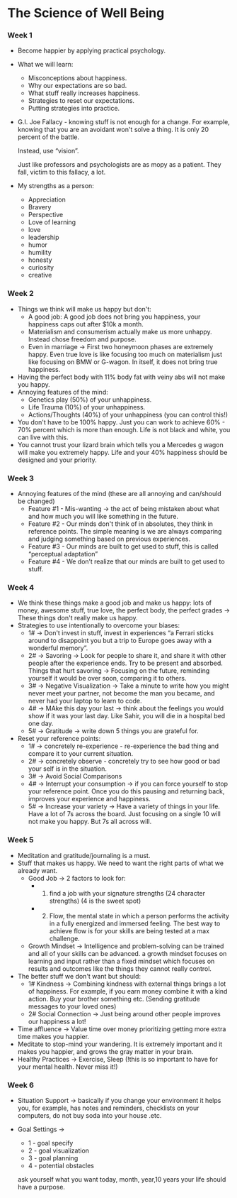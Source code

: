# The Science of Well Being

### Week 1

- Become happier by applying practical psychology.
- What we will learn:
    - Misconceptions about happiness.
    - Why our expectations are so bad.
    - What stuff really increases happiness.
    - Strategies to reset our expectations.
    - Putting strategies into practice.
- G.I. Joe Fallacy - knowing stuff is not enough for a change. For example, knowing that you are an avoidant won't solve a thing. It is only 20 percent of the battle.
    
    Instead, use “vision”.
    
    Just like professors and psychologists are as mopy as a patient. They fall, victim to this fallacy, a lot.
- My strengths as a person:
    - Appreciation
    - Bravery
    - Perspective
    - Love of learning
    - love
    - leadership
    - humor
    - humility
    - honesty
    - curiosity
    - creative
 
 ### Week 2
 
 - Things we think will make us happy but don't:
    - A good job: A good job does not bring you happiness, your happiness caps out after $10k a month.
    - Materialism and consumerism actually make us more unhappy. Instead chose freedom and purpose.
    - Even in marriage → First two honeymoon phases are extremely happy. Even true love is like focusing too much on materialism just like focusing on BMW or G-wagon. In itself, it does not bring true happiness.
- Having the perfect body with 11% body fat with veiny abs will not make you happy.
- Annoying features of the mind:
    - Genetics play (50%) of your unhappiness.
    - Life Trauma (10%) of your unhappiness.
    - Actions/Thoughts (40%) of your unhappiness (you can control this!)
- You don't have to be 100% happy. Just you can work to achieve 60% - 70% percent which is more than enough. Life is not black and white, you can live with this.
- You cannot trust your lizard brain which tells you a Mercedes g wagon will make you extremely happy. Life and your 40% happiness should be designed and your priority.
 
 ### Week 3
 
 - Annoying features of the mind (these are all annoying and can/should be changed)
    - Feature #1 - Mis-wanting → the act of being mistaken about what and how much you will like something in the future.
    - Feature #2 - Our minds don't think of in absolutes, they think in reference points. The simple meaning is we are always comparing and judging something based on previous experiences.
    - Feature #3 - Our minds are built to get used to stuff, this is called “perceptual adaptation”
    - Feature #4 - We don’t realize that our minds are built to get used to stuff.
 
 
 ### Week 4
 
 - We think these things make a good job and make us happy: lots of money, awesome stuff, true love, the perfect body, the perfect grades → These things don't really make us happy.
- Strategies to use intentionally to overcome your biases:
    - 1# → Don't invest in stuff, invest in experiences “a Ferrari sticks around to disappoint you but a trip to Europe goes away with a wonderful memory”.
    - 2# → Savoring → Look for people to share it, and share it with other people after the experience ends. Try to be present and absorbed.
        Things that hurt savoring → Focusing on the future, reminding yourself it would be over soon, comparing it to others.
    - 3# → Negative Visualization → Take a minute to write how you might never meet your partner, not become the man you became, and never had your laptop to learn to code.
    - 4# → MAke this day your last → think about the feelings you would show if it was your last day. Like Sahir, you will die in a hospital bed one day.
    - 5# → Gratitude → write down 5 things you are grateful for.
- Reset your reference points:
    - 1# → concretely re-experience - re-experience the bad thing and compare it to your current situation.
    - 2# → concretely observe - concretely try to see how good or bad your self is in the situation.
    - 3# → Avoid Social Comparisons
    - 4# → Interrupt your consumption → if you can force yourself to stop your reference point. Once you do this pausing and returning back, improves your experience and happiness.
    - 5# → Increase your variety → Have a variety of things in your life. Have a lot of 7s across the board. Just focusing on a single 10 will not make you happy. But 7s all across will.
    
 
 ### Week 5

- Meditation and gratitude/journaling is a must.
- Stuff that makes us happy. We need to want the right parts of what we already want.
    - Good Job → 2 factors to look for:
        - 1) find a job with your signature strengths (24 character strengths) (4 is the sweet spot)
        - 2) Flow, the mental state in which a person performs the activity in a fully energized and immersed feeling. The best way to achieve flow is for your skills are being tested at a max challenge.
    - Growth Mindset → Intelligence and problem-solving can be trained and all of your skills can be advanced. a growth mindset focuses on learning and input rather than a fixed mindset which focuses on results and outcomes like the things they cannot really control.
- The better stuff we don't want but should:
    - 1# Kindness → Combining kindness with external things brings a lot of happiness. For example, if you earn money combine it with a kind action. Buy your brother something etc. (Sending gratitude messages to your loved ones)
    - 2# Social Connection → Just being around other people improves our happiness a lot!
- Time affluence → Value time over money prioritizing getting more extra time makes you happier.
- Meditate to stop-mind your wandering. It is extremely important and it makes you happier, and grows the gray matter in your brain.
- Healthy Practices → Exercise, Sleep (!this is so important to have for your mental health. Never miss it!)
 
 
 ### Week 6
 
 - Situation Support → basically if you change your environment it helps you, for example, has notes and reminders, checklists on your computers, do not buy soda into your house .etc.
- Goal Settings →
    - 1 - goal specify
    - 2 - goal visualization
    - 3 - goal planning
    - 4 - potential obstacles
    
     ask yourself what you want today, month, year,10 years your life should have a purpose.
 
 
 
